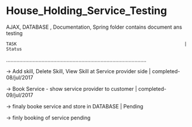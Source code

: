 # House_Holding_Service_Testing

AJAX, DATABASE , Documentation, Spring folder contains document ans testing


	TASK																|	Status
...............................................................................................

-> Add skill, Delete Skill, View Skill at Service provider side 		| 	completed-08/jul/2017

-> Book Service - show service provider to customer			 			|	completed-09/jul/2017 

-> finaly booke service and store in DATABASE 							|	Pending

-> finly booking of service pending